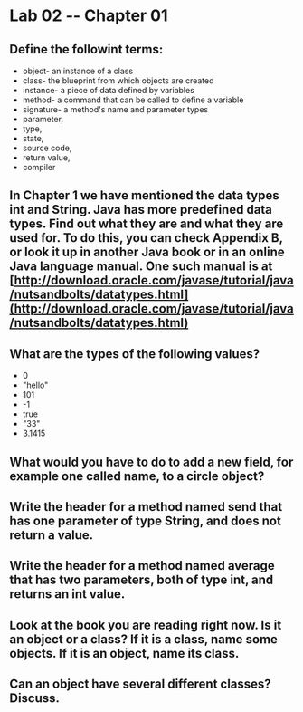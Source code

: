# Lab 02 -- Chapter 01

## Define the followint terms:
* object- an instance of a class
* class- the blueprint from which objects are created
* instance- a piece of data defined by variables
* method- a command that can be called to define a variable
* signature- a method's name and parameter types
* parameter,
* type,
* state,
* source code,
* return value,
* compiler

## In Chapter 1 we have mentioned the data types int and String. Java has more predefined data types. Find out what they are and what they are used for. To do this, you can check Appendix B, or look it up in another Java book or in an online Java language manual. One such manual is at [http://download.oracle.com/javase/tutorial/java/nutsandbolts/datatypes.html](http://download.oracle.com/javase/tutorial/java/nutsandbolts/datatypes.html)

## What are the types of the following values?

* 0
* "hello"
* 101
* -1
* true
* "33"
* 3.1415

## What would you have to do to add a new field, for example one called name, to a circle object?

## Write the header for a method named send that has one parameter of type String, and does not return a value.

## Write the header for a method named average that has two parameters, both of type int, and returns an int value.

## Look at the book you are reading right now. Is it an object or a class? If it is a class, name some objects. If it is an object, name its class.

## Can an object have several different classes? Discuss.
